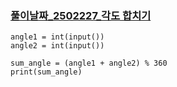### [풀이날짜_2502227_각도 합치기](https://school.programmers.co.kr/learn/courses/30/lessons/340206)

```
angle1 = int(input())
angle2 = int(input())

sum_angle = (angle1 + angle2) % 360
print(sum_angle)
```
